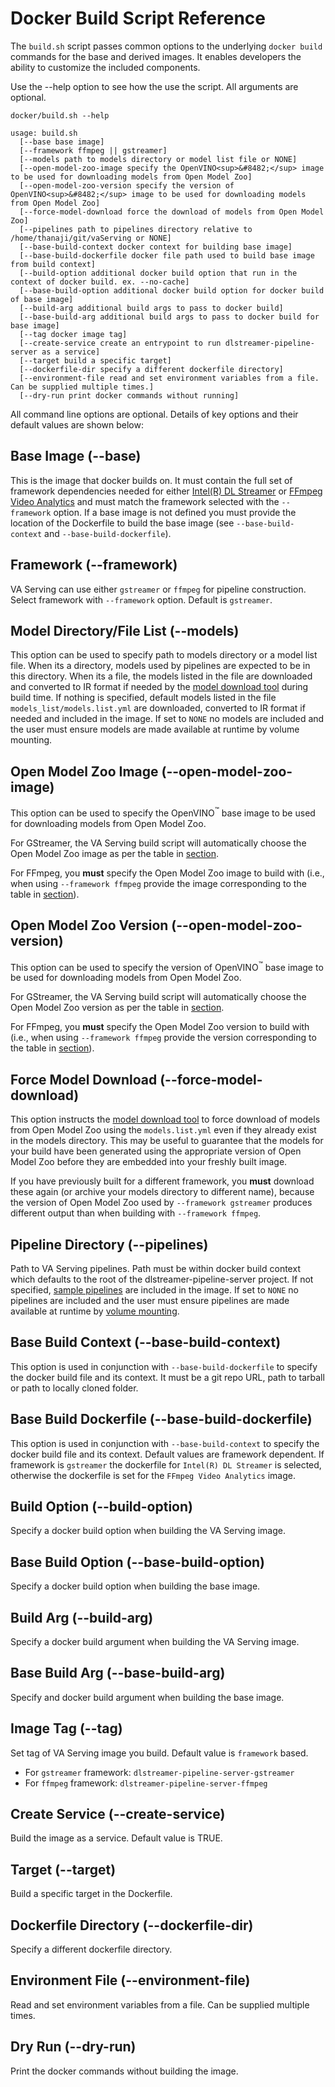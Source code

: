 # Docker Build Script Reference
The `build.sh` script passes common options to the underlying `docker build` commands for the base and derived images. It enables developers the ability to customize the included components.

Use the --help option to see how the use the script. All arguments are optional.

```
docker/build.sh --help
```
```
usage: build.sh
  [--base base image]
  [--framework ffmpeg || gstreamer]
  [--models path to models directory or model list file or NONE]
  [--open-model-zoo-image specify the OpenVINO<sup>&#8482;</sup> image to be used for downloading models from Open Model Zoo]
  [--open-model-zoo-version specify the version of OpenVINO<sup>&#8482;</sup> image to be used for downloading models from Open Model Zoo]
  [--force-model-download force the download of models from Open Model Zoo]
  [--pipelines path to pipelines directory relative to /home/thanaji/git/vaServing or NONE]
  [--base-build-context docker context for building base image]
  [--base-build-dockerfile docker file path used to build base image from build context]
  [--build-option additional docker build option that run in the context of docker build. ex. --no-cache]
  [--base-build-option additional docker build option for docker build of base image]
  [--build-arg additional build args to pass to docker build]
  [--base-build-arg additional build args to pass to docker build for base image]
  [--tag docker image tag]
  [--create-service create an entrypoint to run dlstreamer-pipeline-server as a service]
  [--target build a specific target]
  [--dockerfile-dir specify a different dockerfile directory]
  [--environment-file read and set environment variables from a file. Can be supplied multiple times.]
  [--dry-run print docker commands without running]
```
All command line options are optional. Details of key options and their default values are shown below:
## Base Image (--base)
This is the image that docker builds on. It must contain the full set of framework dependencies needed for either [Intel(R) DL Streamer](https://github.com/openvinotoolkit/dlstreamer_gst) or [FFmpeg Video Analytics](https://github.com/VCDP/FFmpeg-patch) and must match the framework selected with the `--framework` option. If a base image is not defined you must provide the location of the Dockerfile to build the base image (see `--base-build-context` and `--base-build-dockerfile`).

## Framework (--framework)
VA Serving can use either `gstreamer` or `ffmpeg` for pipeline construction. Select framework with `--framework` option. Default is `gstreamer`.

## Model Directory/File List (--models)
This option can be used to specify path to models directory or a model list file. When its a directory, models used by pipelines are expected to be in this directory. When its a file, the models listed in the file are downloaded and converted to IR format if needed by the [model download tool](../tools/model_downloader/README.md) during build time. If nothing is specified, default models listed in the file `models_list/models.list.yml` are downloaded, converted to IR format if needed and included in the image. If set to `NONE` no models are included and the user must ensure models are made available at runtime by volume mounting.

## Open Model Zoo Image (--open-model-zoo-image)
This option can be used to specify the OpenVINO<sup>&#8482;</sup> base image to be used for downloading models from Open Model Zoo.

For GStreamer, the VA Serving build script will automatically choose the Open Model Zoo image as per the table in [section](building_video_analytics_serving.md#supported-base-images).

For FFmpeg, you **must** specify the Open Model Zoo image to build with (i.e., when using `--framework ffmpeg` provide the image corresponding to the table in [section](building_video_analytics_serving.md#supported-base-images)).

## Open Model Zoo Version (--open-model-zoo-version)
This option can be used to specify the version of OpenVINO<sup>&#8482;</sup> base image to be used for downloading models from Open Model Zoo.

For GStreamer, the VA Serving build script will automatically choose the Open Model Zoo version as per the table in [section](building_video_analytics_serving.md#supported-base-images).

For FFmpeg, you **must** specify the Open Model Zoo version to build with (i.e., when using `--framework ffmpeg` provide the version corresponding to the table in [section](building_video_analytics_serving.md#supported-base-images)).

## Force Model Download (--force-model-download)
This option instructs the [model download tool](../tools/model_downloader/README.md) to force download of models from Open Model Zoo using the `models.list.yml` even if they already exist in the models directory. This may be useful to guarantee that the models for your build have been generated using the appropriate version of Open Model Zoo before they are embedded into your freshly built image.

If you have previously built for a different framework, you **must** download these again (or archive your models directory to different name), because the version of Open Model Zoo used by `--framework gstreamer` produces different output than when building with `--framework ffmpeg`.

## Pipeline Directory (--pipelines)
Path to VA Serving pipelines. Path must be within docker build context which defaults to the root of the dlstreamer-pipeline-server project. If not specified, [sample pipelines](../pipelines/gstreamer) are included in the image. If set to `NONE` no pipelines are included and the user must ensure pipelines are made available at runtime by [volume mounting](running_video_analytics_serving.md#selecting-pipelines-and-models-at-runtime).

## Base Build Context (--base-build-context)
This option is used in conjunction with `--base-build-dockerfile` to specify the docker build file and its context. It must be a git repo URL, path to tarball or path to locally cloned folder.

## Base Build Dockerfile (--base-build-dockerfile)
This option is used in conjunction with `--base-build-context` to specify the docker build file and its context. Default values are framework dependent. If framework is `gstreamer` the dockerfile for `Intel(R) DL Streamer` is selected, otherwise the dockerfile is set for the `FFmpeg Video Analytics` image.

## Build Option (--build-option)
Specify a docker build option when building the VA Serving image.

## Base Build Option (--base-build-option)
Specify a docker build option when building the base image.

## Build Arg (--build-arg)
Specify a docker build argument when building the VA Serving image.

## Base Build Arg (--base-build-arg)
Specify and docker build argument when building the base image.

## Image Tag (--tag)
Set tag of VA Serving image you build. Default value is `framework` based.
* For `gstreamer` framework: `dlstreamer-pipeline-server-gstreamer`
* For `ffmpeg` framework: `dlstreamer-pipeline-server-ffmpeg`

## Create Service (--create-service)
Build the image as a service. Default value is TRUE.

## Target (--target)
Build a specific target in the Dockerfile.

## Dockerfile Directory (--dockerfile-dir)
Specify a different dockerfile directory.

## Environment File (--environment-file)
Read and set environment variables from a file. Can be supplied multiple times.

## Dry Run (--dry-run)
Print the docker commands without building the image.
